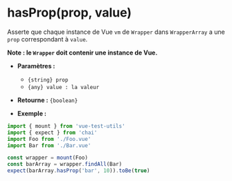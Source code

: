 # hasProp(prop, value)

Asserte que chaque instance de Vue `vm` de `Wrapper` dans `WrapperArray` a une `prop` correspondant à `value`.

**Note : le `Wrapper` doit contenir une instance de Vue.**

- **Paramètres :**
  - `{string} prop`
  - `{any} value : la valeur`

- **Retourne :** `{boolean}`

- **Exemple :**

```js
import { mount } from 'vue-test-utils'
import { expect } from 'chai'
import Foo from './Foo.vue'
import Bar from './Bar.vue'

const wrapper = mount(Foo)
const barArray = wrapper.findAll(Bar)
expect(barArray.hasProp('bar', 10)).toBe(true)
```
